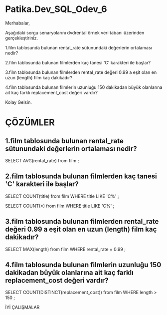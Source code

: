 # Patika.Dev_SQL_Odev_6

Merhabalar,

Aşağıdaki sorgu senaryolarını dvdrental örnek veri tabanı üzerinden gerçekleştiriniz.

1.film tablosunda bulunan rental_rate sütunundaki değerlerin ortalaması nedir?

2.film tablosunda bulunan filmlerden kaç tanesi 'C' karakteri ile başlar?

3.film tablosunda bulunan filmlerden rental_rate değeri 0.99 a eşit olan en uzun (length) film kaç dakikadır?

4.film tablosunda bulunan filmlerin uzunluğu 150 dakikadan büyük olanlarına ait kaç farklı replacement_cost değeri vardır?

Kolay Gelsin.

# ÇÖZÜMLER


## 1.film tablosunda bulunan rental_rate sütunundaki değerlerin ortalaması nedir?

SELECT AVG(rental_rate) from film ;

## 2.film tablosunda bulunan filmlerden kaç tanesi 'C' karakteri ile başlar?

SELECT COUNT(title) from film 
WHERE title LIKE 'C%' ;

SELECT COUNT(*) from film 
WHERE title LIKE 'C%' ;

## 3.film tablosunda bulunan filmlerden rental_rate değeri 0.99 a eşit olan en uzun (length) film kaç dakikadır?

SELECT MAX(length) from film 
WHERE  rental_rate = 0.99 ;

## 4.film tablosunda bulunan filmlerin uzunluğu 150 dakikadan büyük olanlarına ait kaç farklı replacement_cost değeri vardır?

SELECT COUNT(DISTINCT(replacement_cost)) from film 
WHERE  length > 150 ;

İYİ ÇALIŞMALAR

